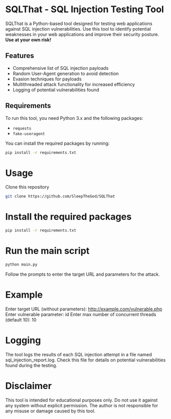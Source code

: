 # SQLThat - SQL Injection Testing Tool

SQLThat is a Python-based tool designed for testing web applications against SQL injection vulnerabilities. Use this tool to identify potential weaknesses in your web applications and improve their security posture. **Use at your own risk!**

## Features

- Comprehensive list of SQL injection payloads
- Random User-Agent generation to avoid detection
- Evasion techniques for payloads
- Multithreaded attack functionality for increased efficiency
- Logging of potential vulnerabilities found

## Requirements

To run this tool, you need Python 3.x and the following packages:

- `requests`
- `fake-useragent`

You can install the required packages by running:

```bash
pip install -r requirements.txt
```

# Usage
Clone this repository
```bash 
git clone https://github.com/SleepTheGod/SQLThat
```
# Install the required packages
```bash
pip install -r requirements.txt
```
# Run the main script
```bash
python main.py
```
Follow the prompts to enter the target URL and parameters for the attack.

# Example
Enter target URL (without parameters): http://example.com/vulnerable.php
Enter vulnerable parameter: id
Enter max number of concurrent threads (default 10): 10

# Logging
The tool logs the results of each SQL injection attempt in a file named sql_injection_report.log. Check this file for details on potential vulnerabilities found during the testing.

# Disclaimer
This tool is intended for educational purposes only. Do not use it against any system without explicit permission. The author is not responsible for any misuse or damage caused by this tool.
